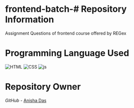 # frontend-batch-# Repository Information
Assignment Questions of frontend course offered by REGex <br>

# Programming Language Used
<p>
<img src="https://img.icons8.com/color/70/000000/html-5--v1.png" alt="HTML" />
  <img src="https://img.icons8.com/color/70/000000/css3.png" alt="CSS" />
  <img src="https://img.icons8.com/?size=70&id=PXTY4q2Sq2lG&format=png&color=000000" alt="js" />
</p>

# Repository Owner
*GitHub* - <a href="https://github.com/Anisha3102">Anisha Das</a>
